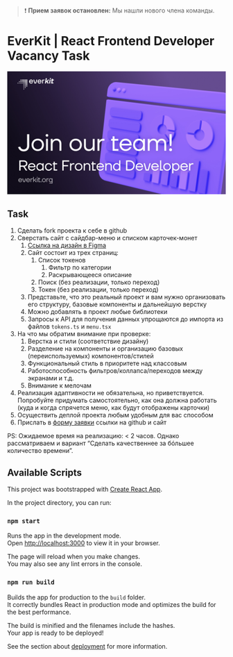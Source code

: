 > :exclamation: **Прием заявок остановлен:** Мы нашли нового члена команды.


# EverKit | React Frontend Developer Vacancy Task

![Banner](banner.jpg)

## Task

1. Сделать fork проекта к себе в github
2. Сверстать сайт с сайдбар-меню и списком карточек-монет
   1. [Ссылка на дизайн в Figma](https://www.figma.com/file/hN5zMa5y5waJodthhXQeI6/EverKit-Frontend-Developer-Task)
   2. Сайт состоит из трех страниц:
      1. Список токенов 
         1. Фильтр по категории 
         2. Раскрывающееся описание 
      2. Поиск (без реализации, только переход)
      3. Токен (без реализации, только переход)
   3. Представьте, что это реальный проект и вам нужно организовать его структуру, базовые компоненты и дальнейшую верстку
   4. Можно добавлять в проект любые библиотеки
   5. Запросы к API для получения данных упрощаются до импорта из файлов `tokens.ts` и `menu.tsx`
3. На что мы обратим внимание при проверке:
   1. Верстка и стили (соответствие дизайну)
   2. Разделение на компоненты и организацию базовых (переиспользуемых) компонентов/стилей 
   3. Функциональный стиль в приоритете над классовым 
   4. Работоспособность фильтров/коллапса/переходов между экранами и т.д. 
   5. Внимание к мелочам
4. Реализация адаптивности не обязательна, но приветствуется. Попробуйте придумать самостоятельно, как она должна работать (куда и когда спрячется меню, как будут отображены карточки)
5. Осуществить деплой проекта любым удобным для вас способом
6. Прислать в [форму заявки](https://forms.gle/CMKviekaU1HZDBQN6) ссылки на github и сайт

PS: Ожидаемое время на реализацию: < 2 часов. Однако рассматриваем и вариант “Сделать качественнее за бóльшее количество времени”.

## Available Scripts

This project was bootstrapped with [Create React App](https://github.com/facebook/create-react-app).

In the project directory, you can run:

### `npm start`

Runs the app in the development mode.\
Open [http://localhost:3000](http://localhost:3000) to view it in your browser.

The page will reload when you make changes.\
You may also see any lint errors in the console.

### `npm run build`

Builds the app for production to the `build` folder.\
It correctly bundles React in production mode and optimizes the build for the best performance.

The build is minified and the filenames include the hashes.\
Your app is ready to be deployed!

See the section about [deployment](https://facebook.github.io/create-react-app/docs/deployment) for more information.

